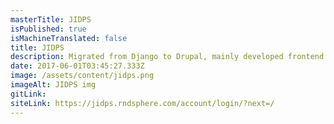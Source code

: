 ```yaml
---
masterTitle: JIDPS
isPublished: true
isMachineTranslated: false
title: JIDPS
description: Migrated from Django to Drupal, mainly developed frontend layouts and templates.
date: 2017-06-01T03:45:27.333Z
image: /assets/content/jidps.png
imageAlt: JIDPS img
gitLink:
siteLink: https://jidps.rndsphere.com/account/login/?next=/
---
```

